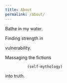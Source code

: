 ```yaml
---
title: About
permalink: /about/
---
```


Bathe in my water.

Finding strength in 

vulnerability.

Massaging the fictions

              (self-mythology)
              
into truth.
